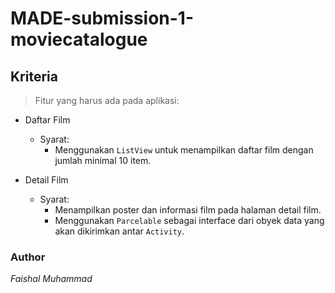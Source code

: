 # MADE-submission-1-moviecatalogue

## Kriteria
  > Fitur yang harus ada pada aplikasi:

* Daftar Film
    * Syarat:
        * Menggunakan ```ListView``` untuk menampilkan daftar film dengan jumlah minimal 10 item.
    

* Detail Film
    * Syarat: 
        * Menampilkan poster dan informasi film pada halaman detail film.
        * Menggunakan ```Parcelable``` sebagai interface dari obyek data yang akan dikirimkan antar ```Activity```.
 
### Author
_Faishal Muhammad_
